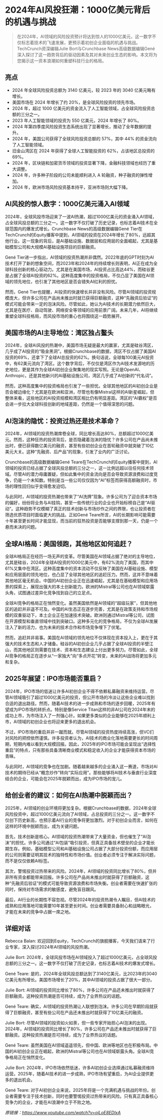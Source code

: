 # 2024年AI风投狂潮：1000亿美元背后的机遇与挑战

>在2024年，AI领域的风险投资预计将达到惊人的1000亿美元，这一数字不仅标志着技术的飞速发展，更预示着初创企业面临的机遇与挑战。TechCrunch资深编辑Julie Bort与Crunchbase News高级数据编辑Gené深入探讨了这一趋势背后的驱动因素及其对未来创业生态的影响。本文将为您揭示这一资本浪潮如何重塑科技行业的格局。

## 亮点

- 2024 年全球风险投资总额为 3140 亿美元，较 2023 年的 3040 亿美元略有增长。
- 美国市场在 2024 年增长了约 20%，是全球风险投资的领先市场。
- 2024 年，超过 1000 亿美元的资金流入了人工智能领域，占全球风险投资总额的三分之一。
- 2023 年人工智能领域的投资为 550 亿美元，2024 年增长了 80%。
- 2024 年第四季度风险投资生态系统出现了显著增长，推动了全年数据的提升。
- 2024 年，美国公司获得了全球风险投资总额的 57%，其中 44% 的资金流向了人工智能领域。
- 旧金山湾区在 2024 年获得了全球人工智能投资的 62%，占该地区总投资的 69%。
- 2024 年，区块链和加密货币领域的投资显著下降，金融科技领域也经历了重大调整。
- 2024 年，许多种子阶段的公司未能顺利进入 A 轮融资，种子融资的弹性增加。
- 2024 年，欧洲市场风险投资基本持平，亚洲市场则大幅下降。

## AI风投的惊人数字：1000亿美元涌入AI领域
2024年，全球风投市场迎来了一波AI热潮，超过1000亿美元的资金涌入AI领域，占全球风投总额的三分之一。这一数字不仅打破了历史记录，也标志着AI技术在全球范围内的爆发式增长。Crunchbase News的高级数据编辑Gené Tier在TechCrunch的Equity播客中提到，AI领域的投资在2024年增长了80%，远超其他行业。这一现象的背后，是AI基础设施、数据层和应用层的全面崛起，尤其是基础模型公司和大规模AI基础设施项目的巨额融资。

Gené Tier进一步指出，AI领域的投资热潮并非偶然。2022年底的GPT时刻为AI技术打开了新的想象空间，而2023年和2024年的持续增长则表明，AI正在成为全球科技创新的核心驱动力。尤其是在美国市场，AI投资占比高达44%，而硅谷更是占据了全球AI投资的62%。这种高度集中的投资格局，不仅凸显了美国在AI领域的领先地位，也引发了其他地区是否会错失AI红利的担忧。

然而，Gené Tier也提醒，AI投资的快速增长并非没有风险。尽管AI领域的投资规模庞大，但许多公司在产品尚未推出时就已获得巨额融资，这种“先融资后验证”的模式可能会带来一定的泡沫风险。尽管如此，她认为AI技术的长期潜力依然巨大，尤其是在医疗、自动驾驶、网络安全等领域的应用前景广阔。未来几年，AI将继续重塑全球科技格局，而风投市场的重心也将围绕这一趋势展开。

## 美国市场的AI主导地位：湾区独占鳌头
2024年，全球AI风投的热潮中，美国市场无疑是最大的赢家，尤其是硅谷湾区，几乎成了AI投资的“吸金黑洞”。根据Crunchbase的数据，湾区不仅占据了美国AI投资的69%，还拿下了全球AI总投资的62%。换句话说，全球每100美元AI投资中，有62美元流向了湾区。这个数字背后，不仅仅是湾区作为AI技术发源地的历史地位，更是其作为全球AI初创企业聚集地的现实写照。无论是OpenAI、Anthropic，还是其他新兴的AI基础设施公司，湾区几乎成了AI创新的“代名词”。

然而，这种高度集中的投资格局也引发了一些担忧。全球其他地区的AI初创企业是否会被边缘化？尤其是在欧洲和亚洲，尽管也有像Mistral这样的AI新星崛起，但整体来看，这些地区的AI投资规模和湾区相比仍有明显差距。湾区的“AI霸权”是否会进一步拉大全球科技创新的地域差距，仍然是一个值得深思的问题。

## AI泡沫的隐忧：投资过热还是技术革命？
2024年，AI领域的投资热潮席卷全球，同比增长高达80%，总额超过1000亿美元。然而，这种狂热的投资背后，是否隐藏着泡沫的隐忧？许多公司在产品尚未推出时，便已获得数亿美元的融资，甚至有些初创企业在首轮融资中就突破了10亿美元大关。这种“先融资、后产品”的现象，引发了业内的广泛讨论。

Crunchbase的高级数据编辑Gené Teare在TechCrunch的Equity播客中提到，AI领域的投资已经占据了全球风投总额的三分之一，这一比例远超以往任何技术领域。尽管AI的潜力毋庸置疑，但如此集中的资金流向是否会导致资源浪费和过度竞争，仍是一个未知数。特别是当一些公司仅仅因为“AI”标签而获得高额融资时，市场的理性回归似乎变得愈发迫切。

与此同时，AI领域的投资热潮也带来了“AI洗牌”现象。许多公司为了迎合资本市场的偏好，纷纷将业务与AI挂钩，甚至一些传统行业的企业也开始标榜自己是“AI驱动”。这种趋势不仅模糊了真正的技术创新与市场炒作之间的界限，也让投资者在筛选优质项目时面临更大的挑战。正如Gené Teare所言，AI的长期影响可能需要十年甚至更长时间才能显现，而当前的狂热投资是否能够支撑到那一天，仍是一个悬而未决的问题。

## 全球AI格局：美国领跑，其他地区如何追赶？
全球AI格局正在经历一场无声的变革。尽管美国在AI领域占据了绝对的主导地位，尤其是硅谷，2024年全球AI投资的1000亿美元中，有62%流向了美国，而其中61%又集中在湾区。这种高度集中的资本流动不仅反映了美国在AI基础设施、模型和应用层面的领先地位，也凸显了全球其他地区的追赶压力。然而，这并不意味着其他地区毫无机会。中国的AI初创企业正在迅速崛起，尤其是在基础模型和应用场景的探索上，展现出强大的本土创新能力。欧洲的Mistral等公司也在AI领域崭露头角，试图通过差异化竞争找到自己的立足点。

全球AI竞争的格局正在悄然变化。虽然美国依然是AI领域的“超级玩家”，但其他地区的追赶并非遥不可及。中国的AI生态正在逐步完善，尤其是在政策支持和市场规模的双重驱动下，本土企业正在加速技术突破。欧洲则通过Mistral等公司，试图在开源模型和垂直领域中找到突破口。这种多元化的竞争格局，不仅为全球AI发展注入了新的活力，也为未来的技术合作和市场竞争埋下了伏笔。

然而，追赶并非易事。美国在AI领域的领先地位不仅体现在资本投入上，更在于其强大的技术生态和人才储备。硅谷的AI初创企业几乎占据了全球AI投资的半壁江山，而其他地区则需要在技术、资本和生态建设上付出更多努力。尽管如此，全球AI竞争的格局正在逐步从“一家独大”向“多点开花”转变，未来的AI战场将更加多元和复杂。

## 2025年展望：IPO市场能否重启？
2024年，IPO市场的低迷让许多AI初创企业不得不依赖私募融资来维持运营。尽管AI领域吸引了超过1000亿美元的投资，但公开市场的冷淡让这些企业难以找到合适的退出路径。然而，随着AI技术的进一步成熟和市场的逐步回暖，2025年有望成为IPO市场的转折点。特别是像Service Titan这样的非AI公司在2024年末的成功上市，为市场注入了一剂强心针。如果更多类似的企业能够在2025年顺利上市，AI领域的初创企业也将迎来更多的退出机会。

不过，IPO市场的重启并非一蹴而就。尽管AI领域的投资热度持续高涨，但VC们对风险的把控依然谨慎。许多投资者认为，AI技术的商业化落地需要更长的时间周期，短期内难以看到大规模回报。因此，2025年的IPO市场可能会呈现出“选择性重启”的特点，只有那些具备清晰商业模式和稳定收入的企业才能获得资本市场的青睐。

与此同时，AI领域的竞争也在加剧。随着越来越多的企业涌入这一赛道，市场对AI技术的期待已经从“概念炒作”转向“实际应用”。那些能够将AI技术与垂直行业深度结合的企业，可能会在2025年脱颖而出，成为IPO市场的宠儿。

## 给创业者的建议：如何在AI热潮中脱颖而出？
2025年，AI领域的创业环境将更加复杂。根据Crunchbase的数据，2024年全球风险投资中，超过1000亿美元流向了AI领域，占总投资的三分之一。这一数字不仅创下历史新高，也预示着AI行业的竞争将更加激烈。对于初创企业而言，如何在这样的环境中脱颖而出，成为关键问题。

首先，技术创新是核心。AI领域的投资热潮带来了大量资金，但也催生了“AI泡沫”的担忧。许多公司通过“AI包装”吸引投资，但真正具备技术壁垒的企业才能长期生存。例如，基础模型公司和AI基础设施公司占据了大部分投资份额，而应用层的公司则需要证明其技术的独特性和市场价值。创业者必须专注于解决实际问题，而不是仅仅依赖AI标签。

其次，警惕投资过热带来的风险。2024年，AI领域的投资同比增长了80%，但并非所有资金都能带来回报。许多公司在产品尚未推出时就获得了巨额融资，这种“先融资后验证”的模式可能导致资源浪费和市场失衡。创业者需要在快速扩张的同时，保持对市场需求的敏感度，避免盲目跟风。

最后，AI行业的长期性不容忽视。尽管2024年的投资热潮令人瞩目，但AI技术的成熟和应用落地可能需要10年甚至更长时间。创业者需要具备耐心和战略眼光，才能在未来的竞争中占据一席之地。

## 详细对话
Rebecca Balan: 欢迎回到Equity，TechCrunch的旗舰播客，今天我们请来了行业专家，深入探讨2024年AI领域的风投热潮。

Julie Bort: 2024年，全球风投市场在AI领域投入了超过1000亿美元，占全球风投总额的三分之一。这一数字不仅打破了历史记录，也标志着AI技术的爆发式增长。

Gené Teare: 是的，2024年全球风投总额达到了3140亿美元，比2023年的3040亿美元有所增长。美国市场增长了20%，其中AI领域的投资占据了很大一部分。

Julie Bort: AI领域的投资同比增长了80%，许多公司在产品还未推出时就获得了巨额融资。这种投资热潮是否可持续，成为了业界热议的话题。

Gené Teare: 确实，AI领域的投资热潮让人联想到泡沫。许多公司在早期阶段就获得了巨额融资，甚至有些公司在产品还未推出时就获得了10亿美元的融资。

Julie Bort: 尽管AI领域的投资如火如荼，但一些专家开始担心AI泡沫的出现。2024年，AI领域的投资同比增长了80%，许多公司在产品还未推出时就获得了巨额融资。这种投资热潮是否可持续，成为了业界热议的话题。

Gené Teare: 虽然美国在AI领域遥遥领先，但中国、欧洲等地区也在积极布局。中国的AI初创企业正在崛起，欧洲的Mistral等公司也在AI领域崭露头角。全球AI竞争格局正在悄然变化。

Julie Bort: 2024年，IPO市场依然低迷，许多AI初创企业选择通过私募融资维持运营。2025年，随着AI技术的进一步成熟，IPO市场有望重启，为AI企业提供更多的退出机会。

Gené Teare: 对于AI初创企业来说，2025年将是一个充满机遇与挑战的年份。创业者需要专注于技术创新，同时也要警惕投资过热带来的风险。只有真正具备核心竞争力的企业，才能在AI浪潮中立于不败之地。

_原链接：https://www.youtube.com/watch?v=ojLoE8EDlxA_